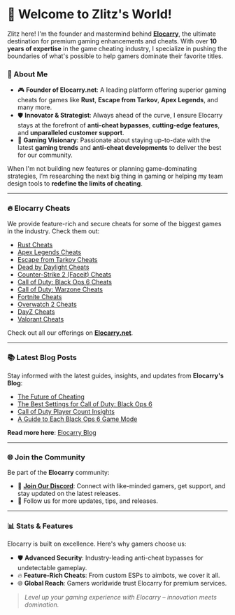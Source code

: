 # 👋 Welcome to Zlitz's World! 

Zlitz here! I'm the founder and mastermind behind **[Elocarry](https://elocarry.net)**, the ultimate destination for premium gaming enhancements and cheats. With over **10 years of expertise** in the game cheating industry, I specialize in pushing the boundaries of what's possible to help gamers dominate their favorite titles. 

### 🚀 About Me
- 🎮 **Founder of Elocarry.net**: A leading platform offering superior gaming cheats for games like **Rust**, **Escape from Tarkov**, **Apex Legends**, and many more.
- 🛡️ **Innovator & Strategist**: Always ahead of the curve, I ensure Elocarry stays at the forefront of **anti-cheat bypasses**, **cutting-edge features**, and **unparalleled customer support**.
- 🧠 **Gaming Visionary**: Passionate about staying up-to-date with the latest **gaming trends** and **anti-cheat developments** to deliver the best for our community.

When I'm not building new features or planning game-dominating strategies, I’m researching the next big thing in gaming or helping my team design tools to **redefine the limits of cheating**.

---

### 🔥 Elocarry Cheats
We provide feature-rich and secure cheats for some of the biggest games in the industry. Check them out:

- [Rust Cheats](https://elocarry.net/cheats/rust/)
- [Apex Legends Cheats](https://elocarry.net/cheats/apex-legends/)
- [Escape from Tarkov Cheats](https://elocarry.net/cheats/escape-from-tarkov/)
- [Dead by Daylight Cheats](https://elocarry.net/cheats/dead-by-daylight/)
- [Counter-Strike 2 (Faceit) Cheats](https://elocarry.net/cheats/counter-strike-2-faceit/)
- [Call of Duty: Black Ops 6 Cheats](https://elocarry.net/cheats/call-of-duty/blackops6/)
- [Call of Duty: Warzone Cheats](https://elocarry.net/cheats/call-of-duty/warzone/)
- [Fortnite Cheats](https://elocarry.net/cheats/fortnite/)
- [Overwatch 2 Cheats](https://elocarry.net/cheats/overwatch-2/)
- [DayZ Cheats](https://elocarry.net/cheats/dayz/)
- [Valorant Cheats](https://elocarry.net/cheats/valorant/)

Check out all our offerings on **[Elocarry.net](https://elocarry.net/cheats/)**.

---

### 📚 Latest Blog Posts
Stay informed with the latest guides, insights, and updates from **Elocarry's Blog**:
- [The Future of Cheating](https://elocarry.net/blog/news/future-of-cheating/)
- [The Best Settings for Call of Duty: Black Ops 6](https://elocarry.net/blog/call-of-duty/the-best-settings-for-call-of-duty-black-ops-6/)
- [Call of Duty Player Count Insights](https://elocarry.net/blog/call-of-duty/player-count/)
- [A Guide to Each Black Ops 6 Game Mode](https://elocarry.net/blog/call-of-duty/a-guide-to-each-black-ops-6-game-mode/)

**Read more here**: [Elocarry Blog](https://elocarry.net/blog/)

---

### 🌐 Join the Community
Be part of the **Elocarry** community:
- 🤖 **[Join Our Discord](https://discord.gg/invite/8Cs23rP6dk)**: Connect with like-minded gamers, get support, and stay updated on the latest releases.
- 📰 Follow us for more updates, tips, and releases.

---

### 📊 Stats & Features
Elocarry is built on excellence. Here's why gamers choose us:
- 🛡️ **Advanced Security**: Industry-leading anti-cheat bypasses for undetectable gameplay.
- 🔥 **Feature-Rich Cheats**: From custom ESPs to aimbots, we cover it all.
- 🌐 **Global Reach**: Gamers worldwide trust Elocarry for premium services.

> _Level up your gaming experience with Elocarry – innovation meets domination._
